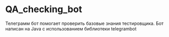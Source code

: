 # QA_checking_bot
Телеграмм бот помогает проверить базовые знания тестировщика. Бот написан на Java c использованием библиотеки telegrambot
